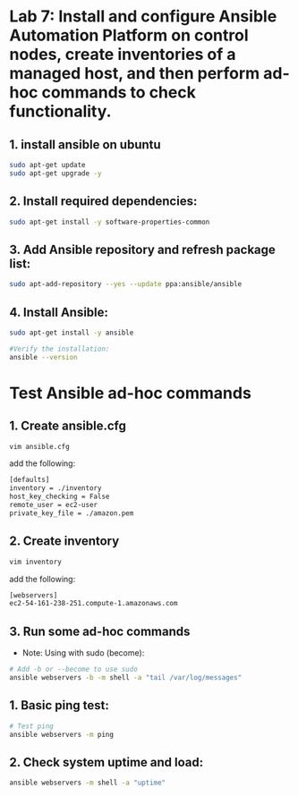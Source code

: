 # Lab 7: Install and configure Ansible Automation Platform on control nodes, create inventories of a managed host, and then perform ad-hoc commands to check functionality.

## 1. install ansible on ubuntu 
```bash
sudo apt-get update
sudo apt-get upgrade -y 

```
## 2. Install required dependencies:
```bash
sudo apt-get install -y software-properties-common

```
## 3. Add Ansible repository and refresh package list:
```bash
sudo apt-add-repository --yes --update ppa:ansible/ansible

```
## 4. Install Ansible:
```bash
sudo apt-get install -y ansible

#Verify the installation:
ansible --version

```
# Test Ansible ad-hoc commands
## 1. Create ansible.cfg
```bash
vim ansible.cfg

```
add the following:

```bash
[defaults]
inventory = ./inventory
host_key_checking = False
remote_user = ec2-user
private_key_file = ./amazon.pem

```
## 2. Create inventory
```bash
vim inventory

```

add the following:
```bash
[webservers]
ec2-54-161-238-251.compute-1.amazonaws.com

```
## 3. Run some ad-hoc commands
* Note:
Using with sudo (become):

```bash
# Add -b or --become to use sudo
ansible webservers -b -m shell -a "tail /var/log/messages"

```

## 1. Basic ping test:

```bash
# Test ping
ansible webservers -m ping

```
## 2. Check system uptime and load:
```bash
ansible webservers -m shell -a "uptime"

```











